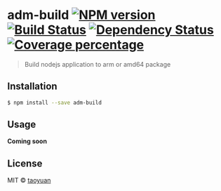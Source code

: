 # adm-build [![NPM version][npm-image]][npm-url] [![Build Status][travis-image]][travis-url] [![Dependency Status][daviddm-image]][daviddm-url] [![Coverage percentage][coveralls-image]][coveralls-url]
> Build nodejs application to arm or amd64 package

## Installation

```sh
$ npm install --save adm-build
```

## Usage

__Coming soon__

## License

MIT © [taoyuan]()


[npm-image]: https://badge.fury.io/js/adm-build.svg
[npm-url]: https://npmjs.org/package/adm-build
[travis-image]: https://travis-ci.org/taoyuan/adm-build.svg?branch=master
[travis-url]: https://travis-ci.org/taoyuan/adm-build
[daviddm-image]: https://david-dm.org/taoyuan/adm-build.svg?theme=shields.io
[daviddm-url]: https://david-dm.org/taoyuan/adm-build
[coveralls-image]: https://coveralls.io/repos/taoyuan/adm-build/badge.svg
[coveralls-url]: https://coveralls.io/r/taoyuan/adm-build
